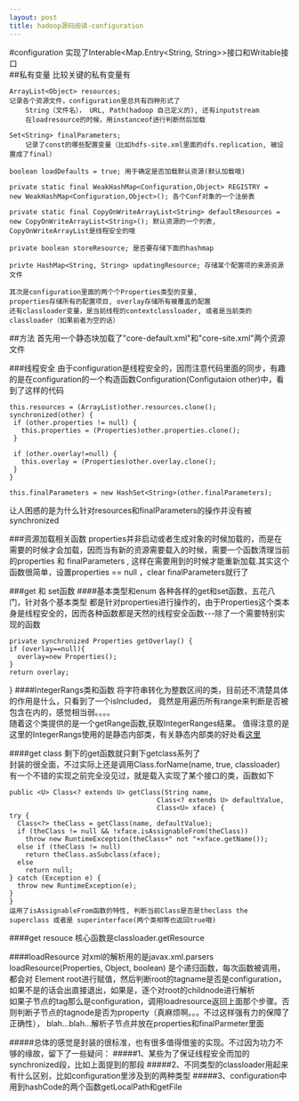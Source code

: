 ```yaml
---
layout: post
title: hadoop源码阅读-configuration
---
```

#configuration
实现了Interable<Map.Entry<String, String>>接口和Writable接口  
##私有变量
比较关键的私有变量有  
	
	ArrayList<Object> resources; 
	记录各个资源文件，configuration里总共有四种形式了  
        String（文件名）， URL, Path(hadoop 自己定义的), 还有inputstream
        在loadresource的时候，用instanceof进行判断然后加载
	
	Set<String> finalParameters; 
        记录了const的哪些配置变量（比如hdfs-site.xml里面的dfs.replication, 被设置成了final）
	
	boolean loadDefaults = true; 用于确定是否加载默认资源(默认加载哦)
	
	private static final WeakHashMap<Configuration,Object> REGISTRY = 
    new WeakHashMap<Configuration,Object>(); 各个Conf对象的一个注册表
    
    private static final CopyOnWriteArrayList<String> defaultResources =
    new CopyOnWriteArrayList<String>(); 默认资源的一个列表, CopyOnWriteArrayList是线程安全的哦
    
    private boolean storeResource; 是否要存储下面的hashmap
    
    privte HashMap<String, String> updatingResource; 存储某个配置项的来源资源文件
    
    其次是configuration里面的两个个Properties类型的变量,
    properties存储所有的配置项目, overlay存储所有被覆盖的配置
    还有classloader变量，是当前线程的contextclassloader, 或者是当前类的classloader（如果前者为空的话）
    
    
##方法
首先用一个静态块加载了"core-default.xml"和"core-site.xml"两个资源文件

###线程安全
由于configuration是线程安全的，因而注意代码里面的同步，有趣的是在configuration的一个构造函数Configuration(Configutaion other)中，看到了这样的代码

    this.resources = (ArrayList)other.resources.clone();
    synchronized(other) {
     if (other.properties != null) {
       this.properties = (Properties)other.properties.clone();
     }

     if (other.overlay!=null) {
       this.overlay = (Properties)other.overlay.clone();
     }
    }
   
    this.finalParameters = new HashSet<String>(other.finalParameters);
    
让人困惑的是为什么针对resources和finalParameters的操作并没有被synchronized  

###资源加载相关函数
properties并非启动或者生成对象的时候加载的，而是在需要的时候才会加载，因而当有新的资源需要载入的时候，需要一个函数清理当前的properties 和 finalParameters , 这样在需要用到的时候才能重新加载.其实这个函数很简单，设置properties == null ，clear finalParameters就行了

###get 和 set函数
####基本类型和enum
各种各样的get和set函数，五花八门，针对各个基本类型
都是针对properties进行操作的，由于Properties这个类本身是线程安全的，因而各种函数都是天然的线程安全函数---除了一个需要特别实现的函数  

	private synchronized Properties getOverlay() {
    if (overlay==null){
      overlay=new Properties();
    }
    return overlay;
  }
####IntegerRangs类和函数
将字符串转化为整数区间的类，目前还不清楚具体的作用是什么，只看到了一个isIncluded， 竟然是用遍历所有range来判断是否被包含在内的，感觉相当弱。。。。  
随着这个类提供的是一个getRange函数,获取IntegerRanges结果。
值得注意的是这里的IntegerRangs使用的是静态内部类，有关静态内部类的好处看[这里](http://book.51cto.com/art/201202/317517.htm)  

####get class
剩下的get函数就只剩下getclass系列了  
封装的很全面，不过实际上还是调用Class.forName(name, true, classloader)  
有一个不错的实现之前完全没见过，就是载入实现了某个接口的类，函数如下  

	public <U> Class<? extends U> getClass(String name, 
                                         Class<? extends U> defaultValue, 
                                         Class<U> xface) {
    try {
      Class<?> theClass = getClass(name, defaultValue);
      if (theClass != null && !xface.isAssignableFrom(theClass))
        throw new RuntimeException(theClass+" not "+xface.getName());
      else if (theClass != null)
        return theClass.asSubclass(xface);
      else
        return null;
    } catch (Exception e) {
      throw new RuntimeException(e);
    }
    }
    运用了isAssignableFrom函数的特性, 判断当前Class是否是theclass the superclass 或者是 superinterface(两个类相等也返回true哦)
    
####get resouce
核心函数是classloader.getResource  

####loadResource
对xml的解析用的是javax.xml.parsers  
loadResource(Properties, Object, boolean)
是个递归函数，每次函数被调用，都会对 Element root进行赋值，然后判断root的tagname是否是configuration，如果不是的话会出直接退出，如果是，逐个对root的childnode进行解析  
如果子节点的tag那么是configuration，调用loadresource返回上面那个步骤。否则判断子节点的tagnode是否为property（真麻烦啊。。。不过这样强有力的保障了正确性）， blah…blah…解析子节点并放在properties和finalParmeter里面   
  
  
#####总体的感觉是封装的很标准，也有很多值得借鉴的实现。不过因为功力不够的缘故，留下了一些疑问：
#####1、某些为了保证线程安全而加的synchronized段，比如上面提到的那段
#####2、不同类型的classloader用起来有什么区别，比如configuration里涉及到的两种类型
#####3、configuration中用到hashCode的两个函数getLocalPath和getFile

